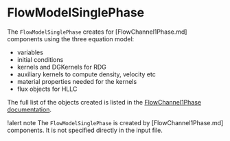 # FlowModelSinglePhase

The `FlowModelSinglePhase` creates for [FlowChannel1Phase.md] components using the three equation model:

- variables
- initial conditions
- kernels and DGKernels for RDG
- auxiliary kernels to compute density, velocity etc
- material properties needed for the kernels
- flux objects for HLLC

The full list of the objects created is listed in the [FlowChannel1Phase documentation](FlowChannel1Phase.md).

!alert note
The `FlowModelSinglePhase` is created by [FlowChannel1Phase.md] components. It is not specified directly
in the input file.
